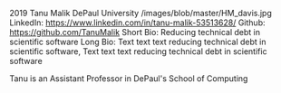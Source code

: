 2019
Tanu Malik
DePaul University
/images/blob/master/HM_davis.jpg
LinkedIn: https://www.linkedin.com/in/tanu-malik-53513628/
Github: https://github.com/TanuMalik
Short Bio: Reducing technical debt in scientific software
Long Bio: Text text text reducing technical debt in scientific software, Text text text reducing technical debt in scientific software

Tanu is an Assistant Professor in DePaul's School of Computing
